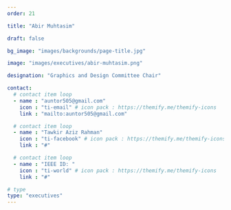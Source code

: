 ```yaml
---
order: 21

title: "Abir Muhtasim"

draft: false

bg_image: "images/backgrounds/page-title.jpg"

image: "images/executives/abir-muhtasim.png"

designation: "Graphics and Design Committee Chair"

contact:
  # contact item loop
  - name : "auntor505@gmail.com"
    icon : "ti-email" # icon pack : https://themify.me/themify-icons
    link : "mailto:auntor505@gmail.com"

  # contact item loop
  - name : "Tawkir Aziz Rahman"
    icon : "ti-facebook" # icon pack : https://themify.me/themify-icons
    link : "#"

  # contact item loop
  - name : "IEEE ID: "
    icon : "ti-world" # icon pack : https://themify.me/themify-icons
    link : "#"

# type
type: "executives"
---
```


